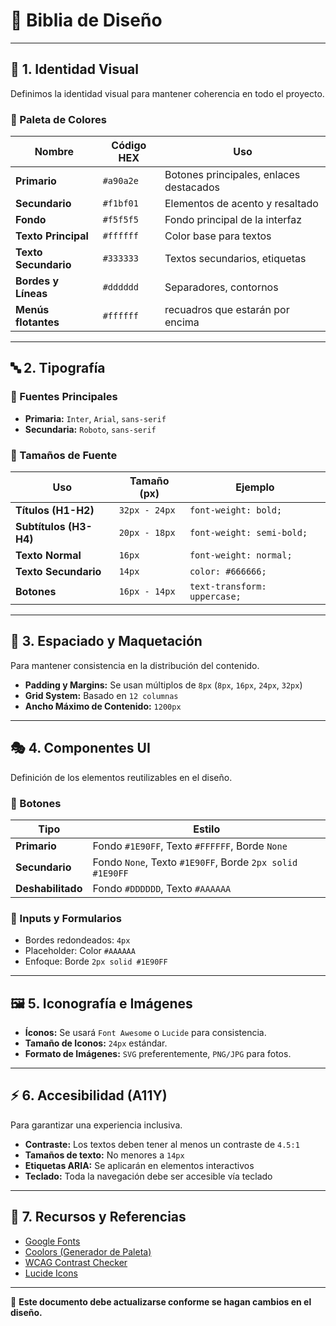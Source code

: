 # 📄 Biblia de Diseño
---

## 🎨 1. Identidad Visual
Definimos la identidad visual para mantener coherencia en todo el proyecto.

### 📌 Paleta de Colores
| Nombre | Código HEX | Uso |
|--------|-----------|------|
| **Primario** | `#a90a2e` | Botones principales, enlaces destacados |
| **Secundario** | `#f1bf01` | Elementos de acento y resaltado |
| **Fondo** | `#f5f5f5` | Fondo principal de la interfaz |
| **Texto Principal** | `#ffffff` | Color base para textos |
| **Texto Secundario** | `#333333` | Textos secundarios, etiquetas |
| **Bordes y Líneas** | `#dddddd` | Separadores, contornos |
| **Menús flotantes** | `#ffffff` | recuadros que estarán por encima |

---

## 🔤 2. Tipografía

### 📌 Fuentes Principales
- **Primaria:** `Inter`, `Arial`, `sans-serif`
- **Secundaria:** `Roboto`, `sans-serif`

### 📌 Tamaños de Fuente
| Uso | Tamaño (px) | Ejemplo |
|-----|------------|---------|
| **Títulos (H1-H2)** | `32px - 24px` | `font-weight: bold;` |
| **Subtítulos (H3-H4)** | `20px - 18px` | `font-weight: semi-bold;` |
| **Texto Normal** | `16px` | `font-weight: normal;` |
| **Texto Secundario** | `14px` | `color: #666666;` |
| **Botones** | `16px - 14px` | `text-transform: uppercase;` |

---

## 📏 3. Espaciado y Maquetación
Para mantener consistencia en la distribución del contenido.

- **Padding y Margins:** Se usan múltiplos de `8px` (`8px`, `16px`, `24px`, `32px`)
- **Grid System:** Basado en `12 columnas`
- **Ancho Máximo de Contenido:** `1200px`

---

## 🎭 4. Componentes UI
Definición de los elementos reutilizables en el diseño.

### 📌 Botones
| Tipo | Estilo |
|------|--------|
| **Primario** | Fondo `#1E90FF`, Texto `#FFFFFF`, Borde `None` |
| **Secundario** | Fondo `None`, Texto `#1E90FF`, Borde `2px solid #1E90FF` |
| **Deshabilitado** | Fondo `#DDDDDD`, Texto `#AAAAAA` |

### 📌 Inputs y Formularios
- Bordes redondeados: `4px`
- Placeholder: Color `#AAAAAA`
- Enfoque: Borde `2px solid #1E90FF`

---

## 🖼 5. Iconografía e Imágenes

- **Íconos:** Se usará `Font Awesome` o `Lucide` para consistencia.
- **Tamaño de Iconos:** `24px` estándar.
- **Formato de Imágenes:** `SVG` preferentemente, `PNG/JPG` para fotos.

---

## ⚡ 6. Accesibilidad (A11Y)
Para garantizar una experiencia inclusiva.

- **Contraste:** Los textos deben tener al menos un contraste de `4.5:1`
- **Tamaños de texto:** No menores a `14px`
- **Etiquetas ARIA:** Se aplicarán en elementos interactivos
- **Teclado:** Toda la navegación debe ser accesible vía teclado

---

## 🔗 7. Recursos y Referencias
- [Google Fonts](https://fonts.google.com/)
- [Coolors (Generador de Paleta)](https://coolors.co/)
- [WCAG Contrast Checker](https://webaim.org/resources/contrastchecker/)
- [Lucide Icons](https://lucide.dev/)

---

📌 **Este documento debe actualizarse conforme se hagan cambios en el diseño.**
